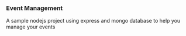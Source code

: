 ### Event Management
A sample nodejs project using express and mongo database to help you manage your events

